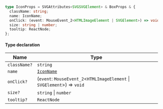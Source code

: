 ```ts
type IconProps = SVGAttributes<SVGSVGElement> & BoxProps & {
  className: string;
  name: IconName;
  onClick: (event: MouseEvent_2<HTMLImageElement | SVGElement>) => void;
  size: string | number;
  tooltip: ReactNode;
};
```

#### Type declaration

| Name         | Type                                                                    |
| ------------ | ----------------------------------------------------------------------- |
| `className?` | `string`                                                                |
| `name`       | [`IconName`](./generated/html/IconName.md)                              |
| `onClick?`   | (`event`: `MouseEvent_2`<`HTMLImageElement` \| `SVGElement`>) => `void` |
| `size?`      | `string` \| `number`                                                    |
| `tooltip?`   | `ReactNode`                                                             |
